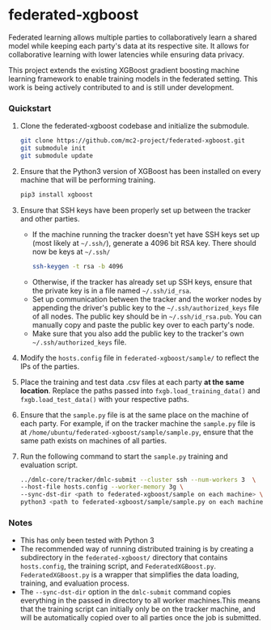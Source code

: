 # federated-xgboost
Federated learning allows multiple parties to collaboratively learn a shared model while keeping each party's data at its respective site. It allows for collaborative learning with lower latencies while ensuring data privacy.

This project extends the existing XGBoost gradient boosting machine learning framework to enable training models in the federated setting. This work is being actively contributed to and is still under development.

### Quickstart
1. Clone the federated-xgboost codebase and initialize the submodule.

    ```sh
    git clone https://github.com/mc2-project/federated-xgboost.git
    git submodule init 
    git submodule update
    ```

2. Ensure that the Python3 version of XGBoost has been installed on every machine that will be performing training.

    ```sh
    pip3 install xgboost
    ```

3. Ensure that SSH keys have been properly set up between the tracker and other parties. 
    * If the machine running the tracker doesn't yet have SSH keys set up (most likely at `~/.ssh/`), generate a 4096 bit RSA key. There should now be keys at `~/.ssh/`
        ```sh
        ssh-keygen -t rsa -b 4096
        ```
    * Otherwise, if the tracker has already set up SSH keys, ensure that the private key is in a file named `~/.ssh/id_rsa`.
    * Set up communication between the tracker and the worker nodes by appending the driver's public key to the `~/.ssh/authorized_keys` file of all nodes. The public key should be in `~/.ssh/id_rsa.pub`. You can manually copy and paste the public key over to each party's node.
    * Make sure that you also add the public key to the tracker's own `~/.ssh/authorized_keys` file.

4. Modify the `hosts.config` file in `federated-xgboost/sample/` to reflect the IPs of the parties. 

5. Place the training and test data .csv files at each party **at the same location**. Replace the paths passed into `fxgb.load_training_data()` and `fxgb.load_test_data()` with your respective paths.

6. Ensure that the `sample.py` file is at the same place on the machine of each party. For example, if on the tracker machine the `sample.py` file is at `/home/ubuntu/federated-xgboost/sample/sample.py`, ensure that the same path exists on machines of all parties.  

7. Run the following command to start the `sample.py` training and evaluation script.
    ```sh
    ../dmlc-core/tracker/dmlc-submit --cluster ssh --num-workers 3  \
    --host-file hosts.config --worker-memory 3g \
    --sync-dst-dir <path to federated-xgboost/sample on each machine> \
    python3 <path to federated-xgboost/sample/sample.py on each machine>
    ``` 


### Notes
* This has only been tested with Python 3
* The recommended way of running distributed training is by creating a subdirectory in the `federated-xgboost/` directory that contains `hosts.config`, the training script, and `FederatedXGBoost.py`. `FederatedXGBoost.py` is a wrapper that simplifies the data loading, training, and evaluation process. 
* The `--sync-dst-dir` option in the `dmlc-submit` command copies everything in the passed in directory to all worker machines.This means that the training script can initially only be on the tracker machine, and will be automatically copied over to all parties once the job is submitted. 
